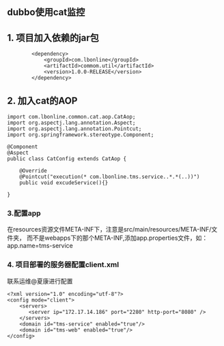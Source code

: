 ## dubbo使用cat监控

## 1. 项目加入依赖的jar包

```
        <dependency>
            <groupId>com.lbonline</groupId>
            <artifactId>commom.util</artifactId>
            <version>1.0.0-RELEASE</version>
        </dependency>
```

## 2. 加入cat的AOP

```
import com.lbonline.common.cat.aop.CatAop;
import org.aspectj.lang.annotation.Aspect;
import org.aspectj.lang.annotation.Pointcut;
import org.springframework.stereotype.Component;

@Component
@Aspect
public class CatConfig extends CatAop {

    @Override
    @Pointcut("execution(* com.lbonline.tms.service..*.*(..))")
    public void excudeService(){}

}
```

###  3.配置app

在resources资源文件META-INF下，注意是src/main/resources/META-INF/文件夹， 而不是webapps下的那个META-INF,添加app.properties文件，如：app.name=tms-service

### 4. 项目部署的服务器配置client.xml

联系运维@夏康进行配置

```
<?xml version="1.0" encoding="utf-8"?>
<config mode="client">
    <servers>
       <server ip="172.17.14.186" port="2280" http-port="8080" />
    </servers>
    <domain id="tms-service" enabled="true"/>
    <domain id="tms-web" enabled="true"/>
</config>
```

### 



